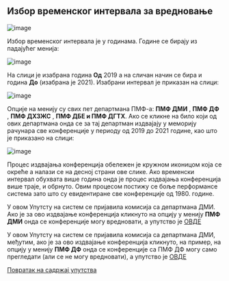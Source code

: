 ## Избор временског интервала за вредновање

![image](https://user-images.githubusercontent.com/29538544/159044668-a6c0c75e-7e0b-439b-a2fb-1c912562cff9.png)

Избор временског интервала је у годинама. Године се бирају из падајућег менија:

![image](https://user-images.githubusercontent.com/29538544/159044736-bff4f404-de2e-4cc2-9d5d-d5c6722ddc5c.png)

На слици је изабрана година **Од** 2019 а на сличан начин се бира и година **До** (изабрана је
2021). Изабрани интервал је приказан на слици:

![image](https://user-images.githubusercontent.com/29538544/159044808-e53aac35-e2d8-4102-939c-64ecf8435a46.png)

Опције на менију су свих пет департмана ПМФ-а: **ПМФ ДМИ** , **ПМФ ДФ** , **ПМФ ДХЗЖС** ,
**ПМФ ДБЕ и ПМФ ДГТХ**. Ако се кликне на било који од ових департмана онда се за тај
департман издвајају у меморију рачунара све конференције у периоду од 2019 до 2021
године, као што је приказано на слици:

![image](https://user-images.githubusercontent.com/29538544/159045005-88273f11-0874-4684-929e-5cb6b3ba9c91.png)

Процес издвајања конференција обележен је кружном иконицом која се окреће а налази
се на десној страни ове слике. Ако временски интервал обухвата више година онда је
процес издвајања конференција више траје, и обрнуто. Овим процесом постижу се боље
перформансе система зато што су евидентиране све конференције од 1980. године.

У овом Упутсту на систем се пријавила комисија са департмана ДМИ. Ако је за ово
издвајање конференција кликнуто на опцију у менију **ПМФ ДМИ** онда се конференције
могу вредновати, а упутство је [ОВДЕ](./pregledIVrednovanjeKonferencija.md)

У овом Упутсту на систем се пријавила комисија са департмана ДМИ, међутим, ако је за
ово издвајање конференција кликнуто, на пример, на опцију у менију **ПМФ ДФ** онда се
конференције са ПМФ ДФ могу само прегледати (али се не могу вредновати), а упутство је
[ОВДЕ](./samoPregledanjeKonferencija.md)

[Повратак на садржај упутства](../../uputstvoVrednovanjeKonferencija.md#садржај)
